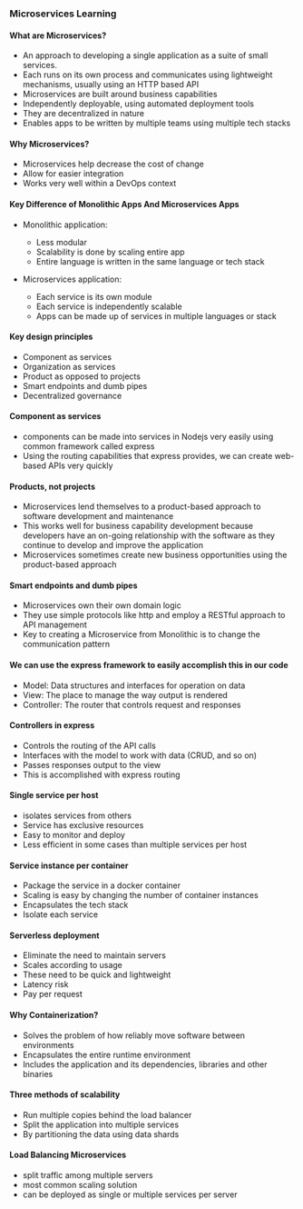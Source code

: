 ### Microservices Learning

#### What are Microservices?
- An approach to developing a single application as a suite of small services.
- Each runs on its own process and communicates using lightweight mechanisms, usually using an HTTP based API
- Microservices are built around business capabilities
- Independently deployable, using automated deployment tools
- They are decentralized in nature
- Enables apps to be written by multiple teams using multiple tech stacks

#### Why Microservices?
- Microservices help decrease the cost of change
- Allow for easier integration
- Works very well within a DevOps context

#### Key Difference of Monolithic Apps And Microservices Apps

- Monolithic application:
  * Less modular
  * Scalability is done by scaling entire app
  * Entire language is written in the same language or tech stack

- Microservices application:
  * Each service is its own module
  * Each service is independently scalable
  * Apps can be made up of services in multiple languages or stack

#### Key design principles
- Component as services
- Organization as services
- Product as opposed to projects
- Smart endpoints and dumb pipes
- Decentralized governance


#### Component as services

- components can be made into services in Nodejs very easily using common framework called express
- Using the routing capabilities that express provides, we can create web-based APIs very quickly


#### Products, not projects
- Microservices lend themselves to a product-based approach to software development and maintenance
- This works well for business capability development because developers have an on-going relationship with the software as they continue to develop and improve the application
- Microservices sometimes create new business opportunities using the product-based approach

#### Smart endpoints and dumb pipes

- Microservices own their own domain logic
- They use simple protocols like http and employ a RESTful approach to API management
- Key to creating a Microservice from Monolithic is to change the communication pattern

#### We can use the express framework to easily accomplish this in our code
- Model: Data structures and interfaces for operation on data
- View: The place to manage the way output is rendered
- Controller: The router that controls request and responses

#### Controllers in express
- Controls the routing of the API calls
- Interfaces with the model to work with data (CRUD, and so on)
- Passes responses output to the view
- This is accomplished with express routing

#### Single service per host
- isolates services from others
- Service has exclusive resources
- Easy to monitor and deploy
- Less efficient in some cases than multiple services per host

#### Service instance per container
- Package the service in a docker container
- Scaling is easy by changing the number of container instances
- Encapsulates the tech stack
- Isolate each service

#### Serverless deployment
- Eliminate the need to maintain servers
- Scales according to usage
- These need to be quick and lightweight
- Latency risk
- Pay per request

#### Why Containerization?
- Solves the problem of how reliably move software between environments
- Encapsulates the entire runtime environment
- Includes the application and its dependencies, libraries and other binaries

#### Three methods of scalability
- Run multiple copies behind the load balancer
- Split the application into multiple services
- By partitioning the data using data shards

#### Load Balancing Microservices
- split traffic among multiple servers
- most common scaling solution
- can be deployed as single or multiple services per server
